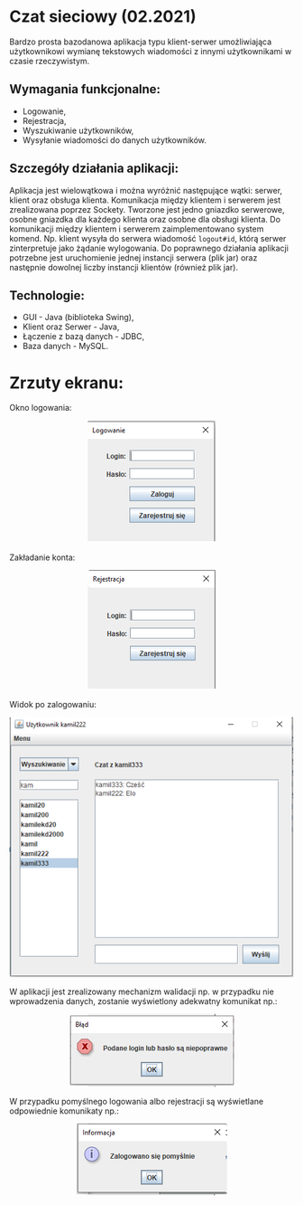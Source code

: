 # Czat sieciowy (02.2021)
Bardzo prosta bazodanowa aplikacja typu klient-serwer umożliwiająca użytkownikowi wymianę tekstowych wiadomości z innymi użytkownikami w czasie rzeczywistym.

## Wymagania funkcjonalne:
* Logowanie,
* Rejestracja,
* Wyszukiwanie użytkowników,
* Wysyłanie wiadomości do danych użytkowników.

## Szczegóły działania aplikacji:
Aplikacja jest wielowątkowa i można wyróżnić następujące wątki: serwer, klient oraz obsługa klienta. Komunikacja między klientem i serwerem jest zrealizowana poprzez Sockety. Tworzone jest jedno gniazdko serwerowe, osobne gniazdka dla każdego klienta oraz osobne dla obsługi klienta. Do komunikacji między klientem i serwerem zaimplementowano system komend. Np. klient wysyła do serwera wiadomość ``logout#id``, którą serwer zinterpretuje jako żądanie wylogowania. Do poprawnego działania aplikacji potrzebne jest uruchomienie jednej instancji serwera (plik jar) oraz następnie dowolnej liczby instancji klientów (również plik jar).

## Technologie:
* GUI - Java (biblioteka Swing),
* Klient oraz Serwer - Java,
* Łączenie z bazą danych - JDBC,
* Baza danych - MySQL.

# Zrzuty ekranu:

Okno logowania:
<p align="center" width="100%">
    <img src="img/logowanie.png">
</p>

Zakładanie konta:
<p align="center" width="100%">
    <img src="img/rejestracja.png">
</p>

Widok po zalogowaniu:
<p align="center" width="100%">
    <img src="img/czat.png">
</p>

W aplikacji jest zrealizowany mechanizm walidacji np. w przypadku nie wprowadzenia danych, zostanie wyświetlony adekwatny komunikat np.:
<p align="center" width="100%">
    <img src="img/walidacja.png">
</p>

W przypadku pomyślnego logowania albo rejestracji są wyświetlane odpowiednie komunikaty np.:
<p align="center" width="100%">
    <img src="img/sukces.png">
</p>

